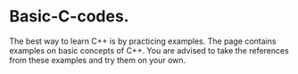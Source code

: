 # Basic-C-codes.
The best way to learn C++ is by practicing examples. The page contains examples on basic concepts of C++. You are advised to take the references from these examples and try them on your own.
